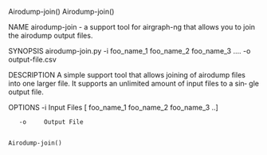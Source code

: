 Airodump-join()                                                                                                                    Airodump-join()

NAME
       airodump-join - a support tool for airgraph-ng that allows you to join the airodump output files.

SYNOPSIS
       airodump-join.py -i foo_name_1 foo_name_2 foo_name_3 .... -o output-file.csv

DESCRIPTION
       A  simple support tool that allows joining of airodump files into one larger file. It supports an unlimited amount of input files to a sin‐
       gle output file.

OPTIONS
       -i     Input Files [ foo_name_1 foo_name_2 foo_name_3 ..]

       -o     Output File

                                                                                                                                   Airodump-join()
